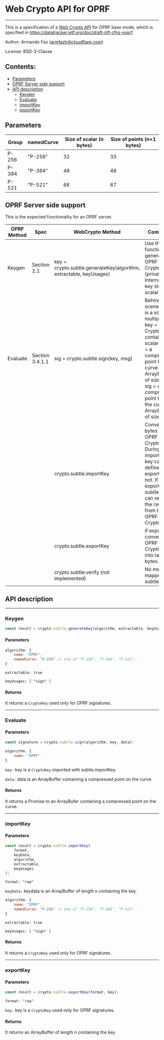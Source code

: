 # Web Crypto API for OPRF

----

This is a specification of a [Web Crypto API](https://developer.mozilla.org/en-US/docs/Web/API/Web_Crypto_API) for OPRF base mode, which is specified in https://datatracker.ietf.org/doc/draft-irtf-cfrg-voprf.

Author: Armando Faz (armfazh@cloudflare.com)

License: BSD-3-Clause

## Contents:

  * [Parameters](#parameters)
  * [OPRF Server side support](#oprf-server-side-support)
  * [API description](#api-description)
    + [Keygen](#keygen)
    + [Evaluate](#evaluate)
    + [importKey](#importkey)
    + [exportKey](#exportkey)


## Parameters

| Group	| namedCurve | Size of scalar (n bytes) | Size of points (n+1 bytes) |
|---|---|---|---|
| P-256 | "P-256" | 32 | 33 |
| P-384 | "P-384" | 48 | 49 |
| P-521 | "P-521" | 66 | 67 |


## OPRF Server side support

This is the expected functionality for an OPRF server.

| OPRF Method | Spec | WebCrypto Method | Comments |
|---|---|---|---|
| Keygen | Section 2.1 | key = crypto.subtle.generateKey(algorithm, extractable, keyUsages) | Use this function for generating an OPRF CryptoKey (private key). Internally, the key stores a scalar k. |
| Evaluate | Section 3.4.1.1 | sig = crypto.subtle.sign(key, msg) | Behind the scenes, this is a scalar multiplication.  key = a CryptoKey containing a scalar k. msg = a compressed point P on the curve (an ArrayBuffer of size n+1) sig = a compressed point kP on the curve (an ArrayBuffer of size n+1) |
| | | crypto.subtle.importKey | Converts raw bytes into an OPRF CryptoKey. During importing, the key can be defined as exportable or not. If exportable,  subtle.export can recover the raw bytes from the OPRF CryptoKey. |
| | | crypto.subtle.exportKey | if exportable, converts a OPRF CryptoKey into raw bytes.|
| | | crypto.subtle.verify (not implemented) | No method is mapped to subtle.verify |


## API description

---


### Keygen

```js
const result = crypto.subtle.generateKey(algorithm, extractable, keyUsages)
```

#### Parameters

```js
algorithm: {
    name: "OPRF",
    namedCurve: "P-256" // one of "P-256", "P-384", "P-521"
}
```

`extractable: true`

`keyUsages: [ "sign" ]`

#### Returns

It returns a `CryptoKey` used only for OPRF signatures.

---

### Evaluate

#### Parameters

```js
const signature = crypto.subtle.sign(algorithm, key, data);
```

```js
algorithm: {
    name: "OPRF"
}
```

`key:` key is a `CryptoKey` imported with subtle.importKey.

`data:` data is an ArrayBuffer containing a compressed point on the curve.

#### Returns

It returns a Promise to an ArrayBufer containing a compressed point on the curve.

---

### importKey

#### Parameters

```js
const result = crypto.subtle.importKey(
    format,
    keyData,
    algorithm,
    extractable,
    keyUsages
);
```

`format: "raw"`

`keyData:` keydata is an ArrayBuffer of length n containing the key.

```js
algorithm: {
    name: "OPRF",
    namedCurve: "P-256" // one of "P-256", "P-384", "P-521"
}
```

`extractable: true`

`keyUsages: [ "sign" ]`

#### Returns

It returns a `CryptoKey` used only for OPRF signatures.

---

### exportKey

#### Parameters

```js
const result = crypto.subtle.exportKey(format, key);
```

`format: "raw"`

`key:` key is a `CryptoKey` used only for OPRF signatures.


#### Returns

It returns an ArrayBuffer of length n containing the key.
